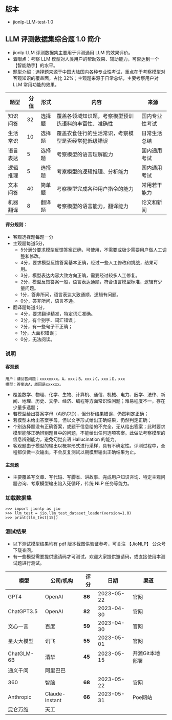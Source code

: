 ## 版本
- jionlp-LLM-test-1.0

## LLM 评测数据集综合题 1.0 简介
- jionlp LLM 评测数据集主要用于评测通用 LLM 的效果评价。
- 着眼点：考察 LLM 模型对人类用户的帮助效果、辅助能力，可否达到一个【智能助手】的水平。
- 题型介绍：选择题来源于中国大陆国内各种专业性考试，重点在于考察模型对客观知识的覆盖面，占比 32%；主观题来源于日常总结，主要考察用户对 LLM 常用功能的效果。

| 题型  | 分值 | 形式 | 内容 | 来源 |
|-------|-----|------|------|-----|
|知识问答|32  |选择题 |覆盖各领域知识题，考察模型预训练语料的丰富性、准确性 |国内专业性考试 |
|生活常识 |10  |选择题 |覆盖衣食住行的生活常识，考察模型是否经常犯低级错误 | 日常生活总结 |
|语言表达|5   |选择题 |考察模型的语言理解能力 | 国内通用考试 |
|逻辑推理 |5   |选择题 |考察模型的逻辑推理、分析能力    |国内通用考试 |
|文本问答 |40  |简单题 |考察模型完成各种用户指令的能力 | 常用若干能力 |
|机器翻译 |8   |翻译题 |考察模型的语言能力，翻译能力   |论文和新闻  |

#### 评分规则：
- 客观选择题每题一分
- 主观题每道5分，
    - 5分满分要求模型反馈答案正确，可使用，不需要或极少需要用户做人工调整和修改。
    - 4分，要求模型反馈答案基本正确，经过一些人工修改和挑战，结果可用。
    - 3分，模型表达内容大致方向正确，需要经过较多人工修复。
    - 2分，模型反馈答案一般，语言表达通顺，符合语言模型标准，逻辑有少量问题。
    - 1分，答非所问，语言表达大致通顺，逻辑有问题。
    - 0分，答非所问，语言不通。
- 翻译题每道4分，
    - 4分，要求翻译精准，特定词汇准确。
    - 3分，有个别字、词汇错误；
    - 2分，有一些句子不正确；
    - 1分，大面积错误；
    - 0分，无法阅读。

### 说明
#### 客观题
```
用户：请回答问题：xxxxxxxx，A，xxx；B，xxx；C，xxx；D，xxx
模型：答案选A，原因是xxxxxx。
```
- 覆盖数学、物理、化学、生物、计算机、通信、机械、电力、医学、法律、新闻、地理、历史、文学、经济、编程等方面常识性问题；难易程度不一，存在少量多选题；
- 若模型给出答案字母（A\B\C\D），但分析结果错误，仍然判定正确；
- 若模型未给出答案字母，但以文字形式给出正确结果，仍然判定正确；
- 个别选择题没有正确答案，或题干信息给的不完全，无从给出答案；此时要求模型能够正确辨别题目中的问题，不能给出任何选项答案。此做法考察模型的信息辨别能力，避免幻觉妄语 Hallucination 的能力。
- 客观题由于模型的输出以概率形式进行采样，具有不确定性。评测过程中，全程都仅做一次输出，不会反复测试以期模型输出正确结果为止。

#### 主观题
- 主要覆盖写文章、写代码、写脚本、讲故事、完成用户知识咨询、特定主观问题咨询、考察模型输出陷入死循环，传统 NLP 任务等能力。

### 加载数据集
```
>>> import jionlp as jio
>>> llm_test = jio.llm_test_dataset_loader(version=1.0)
>>> print(llm_test[15])
```

### 测试结果

- 以下测试模型结果均有 pdf 版本截图供验证参考，可关注 【JioNLP】 公众号下载查阅。
- 有一些模型需要提供邀请码才可测试，欢迎大家提供邀请码，或直接使用本测试题进行测试。

| 模型 | 公司/机构 | 评分 | 日期 | 渠道  |
|-----|--------|------|-------|-------|
| GPT4      | OpenAI | **86**  |2023-05-22 | 官网 |
|ChatGPT3.5 | OpenAI | **82**  |2023-04-30 | 官网 |
|文心一言 |百度    |**59**   |2023-04-30 |官网  |
|星火大模型 |讯飞  |**55**   |2023-05-01 |官网  |
|ChatGLM-6B|清华  |**45**   |2023-05-15 | 开源Git本地部署 |
|通义千问 |阿里巴巴|
|360     |智脑    |**68**   |2023-05-22 | 官网 |
|Anthropic | Claude-Instant | **66** |2023-05-31 | Poe网站 |
|昆仑万维 | 天工   |








